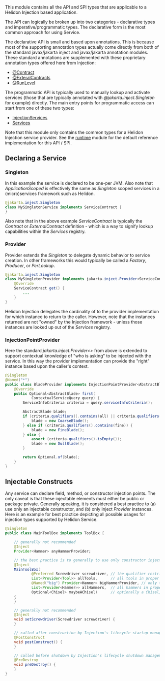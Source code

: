 This module contains all the API and SPI types that are applicable to a Helidon Injection based application.

The API can logically be broken up into two categories - declarative types and imperative/programmatic types. The declarative form is the most common approach for using Service.

The declarative API is small and based upon annotations. This is because most of the supporting annotation types actually come directly from both of the standard javax/jakarta inject and javax/jakarta annotation modules. These standard annotations are supplemented with these proprietary annotation types offered here from Injection:

* [@Contract](src/main/java/io/helidon/inject/api/Contract.java)
* [@ExteralContracts](src/main/java/io/helidon/inject/api/ExternalContracts.java)
* [@RunLevel](src/main/java/io/helidon/inject/api/RunLevel.java)

The programmatic API is typically used to manually lookup and activate services (those that are typically annotated with <i>@jakarta.inject.Singleton</i> for example) directly. The main entry points for programmatic access can start from one of these two types:

* [InjectionServices](src/main/java/io/helidon/inject/api/InjectionServices.java)
* [Services](src/main/java/io/helidon/inject/api/Services.java)

Note that this module only contains the common types for a Helidon Injection service provider. See the [runtime](../runtime) module for the default reference implementation for this API / SPI.

## Declaring a Service

### Singleton
In this example the service is declared to be one-per JVM. Also note that <i>ApplicationScoped</i> is effectively the same as <i>Singleton</i> scoped services in a (micro)services framework such as Helidon.

```java
@jakarta.inject.Singleton
class MySingletonService implements ServiceContract {
}

```

Also note that in the above example <i>ServiceContract</i> is typically the <i>Contract</i> or <i>ExternalContract</i> definition - which is a way to signify lookup capabilities within the <i>Services</i> registry.

### Provider
Provider extends the <i>Singleton</i> to delegate dynamic behavior to service creation. In other frameworks this would typically be called a <i>Factory</i>, <i>Producer</i>, or <i>PerLookup</i>.

```java
@jakarta.inject.Singleton
class MySingletonProvider implements jakarta.inject.Provider<ServiceContract> {
    @Override
    ServiceContract get() {
        ...
    }
}
```

Helidon Injection delegates the cardinality of to the provider implementation for which instance to return to the caller. However, note that the instances returned are not "owned" by the Injection framework - unless those instances are looked up out of the <i>Services</i> registry.

### InjectionPointProvider
Here the standard <i>jakarta.inject.Provider<></i> from above is extended to support contextual knowledge of "who is asking" to be injected with the service. In this way the provider implementation can provide the "right" instance based upon the caller's context.

```java
@Singleton
@Named("*")
public class BladeProvider implements InjectionPointProvider<AbstractBlade> {
    @Override
    public Optional<AbstractBlade> first(
            ContextualServiceQuery query) {
        ServiceInfoCriteria criteria = query.serviceInfoCriteria();

        AbstractBlade blade;
        if (criteria.qualifiers().contains(all) || criteria.qualifiers().contains(coarse)) {
            blade = new CoarseBlade();
        } else if (criteria.qualifiers().contains(fine)) {
            blade = new FineBlade();
        } else {
            assert (criteria.qualifiers().isEmpty());
            blade = new DullBlade();
        }

        return Optional.of(blade);
    }
}
```

## Injectable Constructs
Any service can declare field, method, or constructor injection points. The only caveat is that these injectable elements must either be public or package private. Generally speaking, it is considered a best practice to (a) use only an injectable constructor, and (b) only inject <i>Provider</i> instances. Here is an example for best practice depicting all possible usages for injection types supported by Helidon Service.

```java
@Singleton
public class MainToolBox implements ToolBox {

    // generally not recommended
    @Inject
    Provider<Hammer> anyHammerProvider;

    // the best practice is to generally to use only constructor injection with Provider-wrapped types
    @Inject
    MainToolBox(
            @Preferred Screwdriver screwdriver, // the qualifier restricts to the "preferred" screwdriver
            List<Provider<Tool>> allTools,      // all tools in proper weighted/ranked order
            @Named("big") Provider<Hammer> bigHammerProvider, // only the hammer provider qualified with name "big"
            List<Provider<Hammer>> allHammers,  // all hammers in proper weighted/ranked order
            Optional<Chisel> maybeAChisel)      // optionally a Chisel, activated
    {
    }

    // generally not recommended
    @Inject
    void setScrewdriver(Screwdriver screwdriver) {
    }

    // called after construction by Injection's lifecycle startup management
    @PostConstruct
    void postConstruct() {
    }

    // called before shutdown by Injection's lifecycle shutdown management
    @PreDestroy
    void preDestroy() {
    }
}

```
